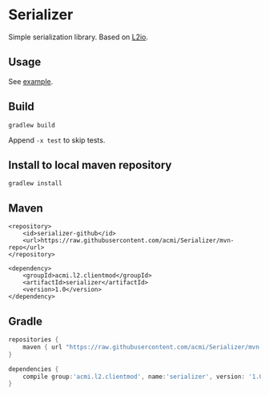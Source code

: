 Serializer
==========
Simple serialization library.
Based on [L2io](https://github.com/acmi/L2io).

Usage
-----
See [example](src/test/java/acmi/l2/clientmod/io/SerializerTests.java).

Build
-----
```
gradlew build
```
Append `-x test` to skip tests.

Install to local maven repository
---------------------------------
```
gradlew install
```

Maven
-----
```maven
<repository>
    <id>serializer-github</id>
    <url>https://raw.githubusercontent.com/acmi/Serializer/mvn-repo</url>
</repository>

<dependency>
    <groupId>acmi.l2.clientmod</groupId>
    <artifactId>serializer</artifactId>
    <version>1.0</version>
</dependency>
```

Gradle
------
```gradle
repositories {
    maven { url "https://raw.githubusercontent.com/acmi/Serializer/mvn-repo" }
}

dependencies {
    compile group:'acmi.l2.clientmod', name:'serializer', version: '1.0'
}
```